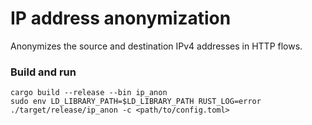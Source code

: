 # IP address anonymization

Anonymizes the source and destination IPv4 addresses in HTTP flows.

### Build and run
```
cargo build --release --bin ip_anon
sudo env LD_LIBRARY_PATH=$LD_LIBRARY_PATH RUST_LOG=error ./target/release/ip_anon -c <path/to/config.toml>
```